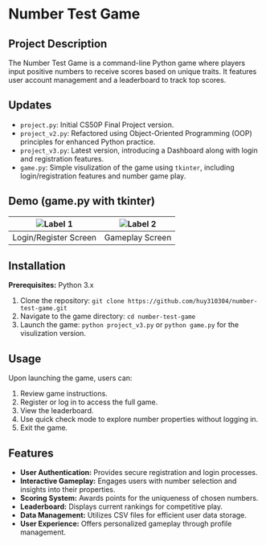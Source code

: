 # Number Test Game

## Project Description
The Number Test Game is a command-line Python game where players input positive numbers to receive scores based on unique traits. It features user account management and a leaderboard to track top scores.

## Updates
- `project.py`: Initial CS50P Final Project version.
- `project_v2.py`: Refactored using Object-Oriented Programming (OOP) principles for enhanced Python practice.
- `project_v3.py`: Latest version, introducing a Dashboard along with login and registration features.
- `game.py`: Simple visulization of the game using `tkinter`, including login/registration features and number game play.

## Demo (game.py with tkinter)
| ![Label 1](https://github.com/huy310304/number-test-game/assets/114793725/793feb44-fedb-4de6-bf12-50874b2b9c72) | ![Label 2](https://github.com/huy310304/number-test-game/assets/114793725/94360dff-4ba0-4602-8276-89998b2a3016) | 
|:----------------------:|:----------------------:|
| Login/Register Screen             | Gameplay Screen         |

## Installation
**Prerequisites:** Python 3.x
1. Clone the repository: `git clone https://github.com/huy310304/number-test-game.git`
2. Navigate to the game directory: `cd number-test-game`
3. Launch the game: `python project_v3.py` or `python game.py` for the visulization version. 

## Usage
Upon launching the game, users can:
1. Review game instructions.
2. Register or log in to access the full game.
3. View the leaderboard.
4. Use quick check mode to explore number properties without logging in.
5. Exit the game.

## Features
- **User Authentication:** Provides secure registration and login processes.
- **Interactive Gameplay:** Engages users with number selection and insights into their properties.
- **Scoring System:** Awards points for the uniqueness of chosen numbers.
- **Leaderboard:** Displays current rankings for competitive play.
- **Data Management:** Utilizes CSV files for efficient user data storage.
- **User Experience:** Offers personalized gameplay through profile management.
